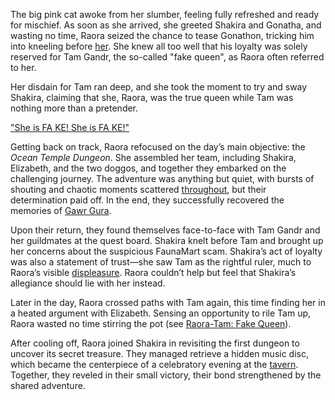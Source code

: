 The big pink cat awoke from her slumber, feeling fully refreshed and ready for mischief. As soon as she arrived, she greeted Shakira and Gonatha, and wasting no time, Raora seized the chance to tease Gonathon, tricking him into kneeling before [her](https://www.youtube.com/live/qDhyA4-79ko?feature=shared\&t=524). She knew all too well that his loyalty was solely reserved for Tam Gandr, the so-called "fake queen", as Raora often referred to her.

Her disdain for Tam ran deep, and she took the moment to try and sway Shakira, claiming that she, Raora, was the true queen while Tam was nothing more than a pretender.

["She is FA KE! She is FA KE!"](#embed:https://www.youtube.com/live/qDhyA4-79ko?t=696)

Getting back on track, Raora refocused on the day’s main objective: the *Ocean Temple Dungeon*. She assembled her team, including Shakira, Elizabeth, and the two doggos, and together they embarked on the challenging journey. The adventure was anything but quiet, with bursts of shouting and chaotic moments scattered [throughout](https://www.youtube.com/live/qDhyA4-79ko?feature=shared\&t=3654), but their determination paid off. In the end, they successfully recovered the memories of [Gawr Gura](https://www.youtube.com/live/qDhyA4-79ko?feature=shared\&t=4663).

Upon their return, they found themselves face-to-face with Tam Gandr and her guildmates at the quest board. Shakira knelt before Tam and brought up her concerns about the suspicious FaunaMart scam. Shakira’s act of loyalty was also a statement of trust—she saw Tam as the rightful ruler, much to Raora’s visible [displeasure](https://www.youtube.com/live/qDhyA4-79ko?feature=shared\&t=6292). Raora couldn’t help but feel that Shakira’s allegiance should lie with her instead.

Later in the day, Raora crossed paths with Tam again, this time finding her in a heated argument with Elizabeth. Sensing an opportunity to rile Tam up, Raora wasted no time stirring the pot (see [Raora-Tam: Fake Queen](#edge:raora-kronii-right-2-top-1)).

After cooling off, Raora joined Shakira in revisiting the first dungeon to uncover its secret treasure. They managed retrieve a hidden music disc, which became the centerpiece of a celebratory evening at the [tavern](https://www.youtube.com/live/qDhyA4-79ko?feature=shared\&t=9968). Together, they reveled in their small victory, their bond strengthened by the shared adventure.
